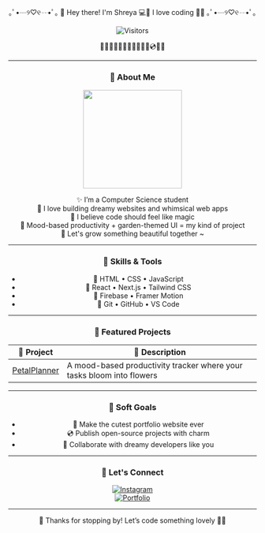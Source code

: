 <!-- README.md -->

<div align="center">

｡ﾟ•┈୨♡୧┈•ﾟ｡
🌸 Hey there! I'm Shreya 💻🌷
I love coding 🌱✨
｡ﾟ•┈୨♡୧┈•ﾟ｡


![Visitors](https://img.shields.io/badge/visitors-pretty%20cool%20humans-ffc9e3?style=for-the-badge&logo=spacemacs&logoColor=ffb6c1)

🎀🐰🌷🍓🌼💌🧁🌸🍥🧸🍰💿🎠💒

---

### 🌼 About Me

<img src="https://dl.glitter-graphics.com/pub/727/727401g3q6xq7e4a.gif" width="200" />

✨ I’m a Computer Science student  
🎠 I love building dreamy websites and whimsical web apps  
🧸 I believe code should feel like magic  
🍥 Mood-based productivity + garden-themed UI = my kind of project  
🌷 Let's grow something beautiful together ~

---

### 🎀 Skills & Tools

- 🧁 HTML • CSS • JavaScript  
- 🍓 React • Next.js • Tailwind CSS  
- 🐇 Firebase • Framer Motion  
- 💌 Git • GitHub • VS Code  

---

### 🌸 Featured Projects

| 🌷 Project | 🌼 Description |
|-----------|----------------|
| [PetalPlanner](https://github.com/ShreyaMishra/PetalPlanner) | A mood-based productivity tracker where your tasks bloom into flowers |

---

### 🧁 Soft Goals

- 🌈 Make the cutest portfolio website ever  
- 💿 Publish open-source projects with charm  
- 💌 Collaborate with dreamy developers like you  

---

### 🍓 Let's Connect

[![Instagram](https://img.shields.io/badge/@shreya.codes-%23ffb6c1.svg?style=for-the-badge&logo=instagram&logoColor=white)](https://instagram.com/shreya.codes)  
[![Portfolio](https://img.shields.io/badge/🌸%20Portfolio-pink?style=for-the-badge)](https://shreyamishra.vercel.app)

---

🧸 Thanks for stopping by! Let’s code something lovely 🌷✨  
</div>

